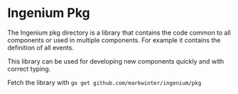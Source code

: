 # Ingenium Pkg

The Ingenium pkg directory is a library that contains the code common to all components or used in multiple components.
For example it contains the definition of all events.

This library can be used for developing new components quickly and with correct typing.

Fetch the library with `go get github.com/markwinter/ingenium/pkg`
